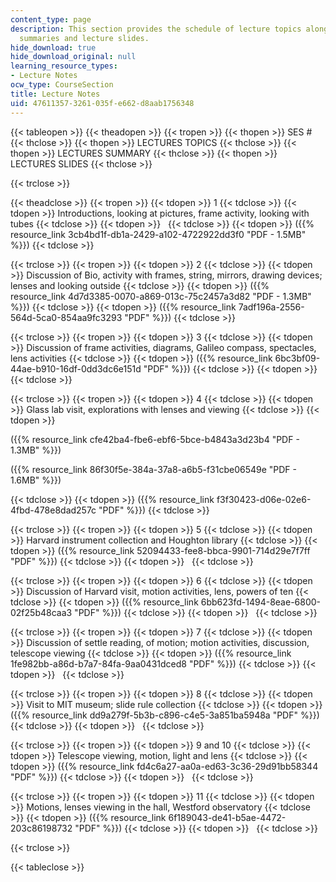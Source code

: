 ```yaml
---
content_type: page
description: This section provides the schedule of lecture topics along with lecture
  summaries and lecture slides.
hide_download: true
hide_download_original: null
learning_resource_types:
- Lecture Notes
ocw_type: CourseSection
title: Lecture Notes
uid: 47611357-3261-035f-e662-d8aab1756348
---
```


{{< tableopen >}}
{{< theadopen >}}
{{< tropen >}}
{{< thopen >}}
SES #
{{< thclose >}}
{{< thopen >}}
LECTURES TOPICS
{{< thclose >}}
{{< thopen >}}
LECTURES SUMMARY
{{< thclose >}}
{{< thopen >}}
LECTURES SLIDES
{{< thclose >}}

{{< trclose >}}

{{< theadclose >}}
{{< tropen >}}
{{< tdopen >}}
1
{{< tdclose >}}
{{< tdopen >}}
Introductions, looking at pictures, frame activity, looking with tubes
{{< tdclose >}}
{{< tdopen >}}
 
{{< tdclose >}}
{{< tdopen >}}
({{% resource_link 3cb4bd1f-db1a-2429-a102-4722922dd3f0 "PDF - 1.5MB" %}})
{{< tdclose >}}

{{< trclose >}}
{{< tropen >}}
{{< tdopen >}}
2
{{< tdclose >}}
{{< tdopen >}}
Discussion of Bio, activity with frames, string, mirrors, drawing devices; lenses and looking outside
{{< tdclose >}}
{{< tdopen >}}
({{% resource_link 4d7d3385-0070-a869-013c-75c2457a3d82 "PDF - 1.3MB" %}})
{{< tdclose >}}
{{< tdopen >}}
({{% resource_link 7adf196a-2556-564d-5ca0-854aa9fc3293 "PDF" %}})
{{< tdclose >}}

{{< trclose >}}
{{< tropen >}}
{{< tdopen >}}
3
{{< tdclose >}}
{{< tdopen >}}
Discussion of frame activities, diagrams, Galileo compass, spectacles, lens activities
{{< tdclose >}}
{{< tdopen >}}
({{% resource_link 6bc3bf09-44ae-b910-16df-0dd3dc6e151d "PDF" %}})
{{< tdclose >}}
{{< tdopen >}}
 
{{< tdclose >}}

{{< trclose >}}
{{< tropen >}}
{{< tdopen >}}
4
{{< tdclose >}}
{{< tdopen >}}
Glass lab visit, explorations with lenses and viewing
{{< tdclose >}}
{{< tdopen >}}


({{% resource_link cfe42ba4-fbe6-ebf6-5bce-b4843a3d23b4 "PDF - 1.3MB" %}})

({{% resource_link 86f30f5e-384a-37a8-a6b5-f31cbe06549e "PDF - 1.6MB" %}})


{{< tdclose >}}
{{< tdopen >}}
({{% resource_link f3f30423-d06e-02e6-4fbd-478e8dad257c "PDF" %}})
{{< tdclose >}}

{{< trclose >}}
{{< tropen >}}
{{< tdopen >}}
5
{{< tdclose >}}
{{< tdopen >}}
Harvard instrument collection and Houghton library
{{< tdclose >}}
{{< tdopen >}}
({{% resource_link 52094433-fee8-bbca-9901-714d29e7f7ff "PDF" %}})
{{< tdclose >}}
{{< tdopen >}}
 
{{< tdclose >}}

{{< trclose >}}
{{< tropen >}}
{{< tdopen >}}
6
{{< tdclose >}}
{{< tdopen >}}
Discussion of Harvard visit, motion activities, lens, powers of ten
{{< tdclose >}}
{{< tdopen >}}
({{% resource_link 6bb623fd-1494-8eae-6800-02f25b48caa3 "PDF" %}})
{{< tdclose >}}
{{< tdopen >}}
 
{{< tdclose >}}

{{< trclose >}}
{{< tropen >}}
{{< tdopen >}}
7
{{< tdclose >}}
{{< tdopen >}}
Discussion of settle reading, of motion; motion activities, discussion, telescope viewing
{{< tdclose >}}
{{< tdopen >}}
({{% resource_link 1fe982bb-a86d-b7a7-84fa-9aa0431dced8 "PDF" %}})
{{< tdclose >}}
{{< tdopen >}}
 
{{< tdclose >}}

{{< trclose >}}
{{< tropen >}}
{{< tdopen >}}
8
{{< tdclose >}}
{{< tdopen >}}
Visit to MIT museum; slide rule collection
{{< tdclose >}}
{{< tdopen >}}
({{% resource_link dd9a279f-5b3b-c896-c4e5-3a851ba5948a "PDF" %}})
{{< tdclose >}}
{{< tdopen >}}
 
{{< tdclose >}}

{{< trclose >}}
{{< tropen >}}
{{< tdopen >}}
9 and 10
{{< tdclose >}}
{{< tdopen >}}
Telescope viewing, motion, light and lens
{{< tdclose >}}
{{< tdopen >}}
({{% resource_link fd4c6a27-aa0a-ed63-3c36-29d91bb58344 "PDF" %}})
{{< tdclose >}}
{{< tdopen >}}
 
{{< tdclose >}}

{{< trclose >}}
{{< tropen >}}
{{< tdopen >}}
11
{{< tdclose >}}
{{< tdopen >}}
Motions, lenses viewing in the hall, Westford observatory
{{< tdclose >}}
{{< tdopen >}}
({{% resource_link 6f189043-de41-b5ae-4472-203c86198732 "PDF" %}})
{{< tdclose >}}
{{< tdopen >}}
 
{{< tdclose >}}

{{< trclose >}}

{{< tableclose >}}